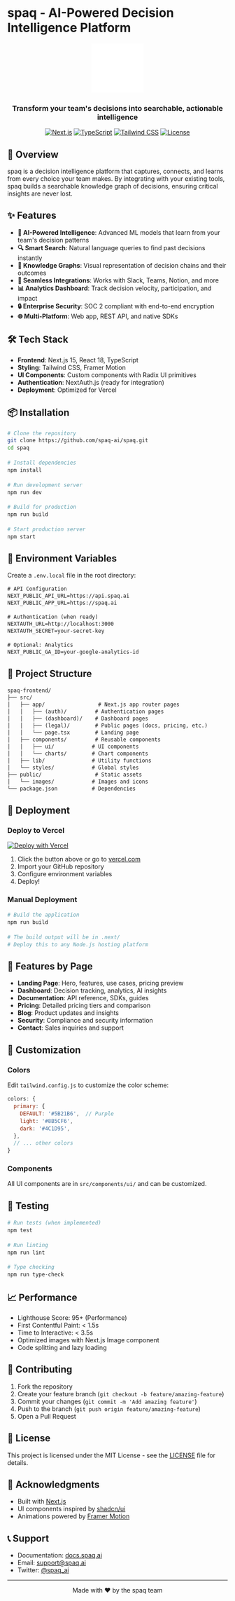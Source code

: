 # spaq - AI-Powered Decision Intelligence Platform

<div align="center">
  <img src="public/icon.png" alt="spaq logo" width="120" />

<h3>Transform your team's decisions into searchable, actionable intelligence</h3>

  [![Next.js](https://img.shields.io/badge/Next.js-15.4.5-black?style=flat-square&logo=next.js)](https://nextjs.org/)
  [![TypeScript](https://img.shields.io/badge/TypeScript-5.0-blue?style=flat-square&logo=typescript)](https://www.typescriptlang.org/)
  [![Tailwind CSS](https://img.shields.io/badge/Tailwind_CSS-3.4-38B2AC?style=flat-square&logo=tailwind-css)](https://tailwindcss.com/)
  [![License](https://img.shields.io/badge/license-MIT-green?style=flat-square)](LICENSE)

</div>

## 🚀 Overview

spaq is a decision intelligence platform that captures, connects, and learns from every choice your team makes. By integrating with your existing tools, spaq builds a searchable knowledge graph of decisions, ensuring critical insights are never lost.

## ✨ Features

- **🧠 AI-Powered Intelligence**: Advanced ML models that learn from your team's decision patterns
- **🔍 Smart Search**: Natural language queries to find past decisions instantly
- **🔗 Knowledge Graphs**: Visual representation of decision chains and their outcomes
- **🔌 Seamless Integrations**: Works with Slack, Teams, Notion, and more
- **📊 Analytics Dashboard**: Track decision velocity, participation, and impact
- **🔒 Enterprise Security**: SOC 2 compliant with end-to-end encryption
- **🌐 Multi-Platform**: Web app, REST API, and native SDKs

## 🛠️ Tech Stack

- **Frontend**: Next.js 15, React 18, TypeScript
- **Styling**: Tailwind CSS, Framer Motion
- **UI Components**: Custom components with Radix UI primitives
- **Authentication**: NextAuth.js (ready for integration)
- **Deployment**: Optimized for Vercel

## 📦 Installation

```bash
# Clone the repository
git clone https://github.com/spaq-ai/spaq.git
cd spaq

# Install dependencies
npm install

# Run development server
npm run dev

# Build for production
npm run build

# Start production server
npm start
```

## 🔧 Environment Variables

Create a `.env.local` file in the root directory:

```env
# API Configuration
NEXT_PUBLIC_API_URL=https://api.spaq.ai
NEXT_PUBLIC_APP_URL=https://spaq.ai

# Authentication (when ready)
NEXTAUTH_URL=http://localhost:3000
NEXTAUTH_SECRET=your-secret-key

# Optional: Analytics
NEXT_PUBLIC_GA_ID=your-google-analytics-id
```

## 📁 Project Structure

```
spaq-frontend/
├── src/
│   ├── app/                 # Next.js app router pages
│   │   ├── (auth)/         # Authentication pages
│   │   ├── (dashboard)/    # Dashboard pages
│   │   ├── (legal)/        # Public pages (docs, pricing, etc.)
│   │   └── page.tsx        # Landing page
│   ├── components/         # Reusable components
│   │   ├── ui/            # UI components
│   │   └── charts/        # Chart components
│   ├── lib/               # Utility functions
│   └── styles/            # Global styles
├── public/                 # Static assets
│   └── images/            # Images and icons
└── package.json           # Dependencies
```

## 🚀 Deployment

### Deploy to Vercel

[![Deploy with Vercel](https://vercel.com/button)](https://vercel.com/new/clone?repository-url=https://github.com/spaq-ai/spaq.git)

1. Click the button above or go to [vercel.com](https://vercel.com)
2. Import your GitHub repository
3. Configure environment variables
4. Deploy!

### Manual Deployment

```bash
# Build the application
npm run build

# The build output will be in .next/
# Deploy this to any Node.js hosting platform
```

## 📱 Features by Page

- **Landing Page**: Hero, features, use cases, pricing preview
- **Dashboard**: Decision tracking, analytics, AI insights
- **Documentation**: API reference, SDKs, guides
- **Pricing**: Detailed pricing tiers and comparison
- **Blog**: Product updates and insights
- **Security**: Compliance and security information
- **Contact**: Sales inquiries and support

## 🎨 Customization

### Colors

Edit `tailwind.config.js` to customize the color scheme:

```js
colors: {
  primary: {
    DEFAULT: '#5B21B6',  // Purple
    light: '#8B5CF6',
    dark: '#4C1D95',
  },
  // ... other colors
}
```

### Components

All UI components are in `src/components/ui/` and can be customized.

## 🧪 Testing

```bash
# Run tests (when implemented)
npm test

# Run linting
npm run lint

# Type checking
npm run type-check
```

## 📈 Performance

- Lighthouse Score: 95+ (Performance)
- First Contentful Paint: < 1.5s
- Time to Interactive: < 3.5s
- Optimized images with Next.js Image component
- Code splitting and lazy loading

## 🤝 Contributing

1. Fork the repository
2. Create your feature branch (`git checkout -b feature/amazing-feature`)
3. Commit your changes (`git commit -m 'Add amazing feature'`)
4. Push to the branch (`git push origin feature/amazing-feature`)
5. Open a Pull Request

## 📄 License

This project is licensed under the MIT License - see the [LICENSE](LICENSE) file for details.

## 🙏 Acknowledgments

- Built with [Next.js](https://nextjs.org/)
- UI components inspired by [shadcn/ui](https://ui.shadcn.com/)
- Animations powered by [Framer Motion](https://www.framer.com/motion/)

## 📞 Support

- Documentation: [docs.spaq.ai](https://docs.spaq.ai)
- Email: support@spaq.ai
- Twitter: [@spaq_ai](https://twitter.com/spaq_ai)

---

<div align="center">
  Made with ❤️ by the spaq team
</div>
